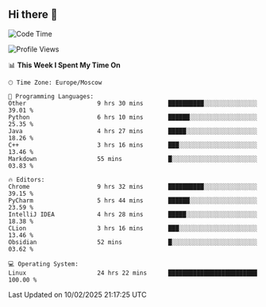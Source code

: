 ## Hi there 👋
<!--START_SECTION:waka-->
![Code Time](http://img.shields.io/badge/Code%20Time-4%2C734%20hrs%2028%20mins-blue)

![Profile Views](http://img.shields.io/badge/Profile%20Views-2-blue)

📊 **This Week I Spent My Time On** 

```text
🕑︎ Time Zone: Europe/Moscow

💬 Programming Languages: 
Other                    9 hrs 30 mins       ██████████░░░░░░░░░░░░░░░   39.01 % 
Python                   6 hrs 10 mins       ██████░░░░░░░░░░░░░░░░░░░   25.35 % 
Java                     4 hrs 27 mins       █████░░░░░░░░░░░░░░░░░░░░   18.26 % 
C++                      3 hrs 16 mins       ███░░░░░░░░░░░░░░░░░░░░░░   13.46 % 
Markdown                 55 mins             █░░░░░░░░░░░░░░░░░░░░░░░░   03.83 % 

🔥 Editors: 
Chrome                   9 hrs 32 mins       ██████████░░░░░░░░░░░░░░░   39.15 % 
PyCharm                  5 hrs 44 mins       ██████░░░░░░░░░░░░░░░░░░░   23.59 % 
IntelliJ IDEA            4 hrs 28 mins       █████░░░░░░░░░░░░░░░░░░░░   18.38 % 
CLion                    3 hrs 16 mins       ███░░░░░░░░░░░░░░░░░░░░░░   13.46 % 
Obsidian                 52 mins             █░░░░░░░░░░░░░░░░░░░░░░░░   03.62 % 

💻 Operating System: 
Linux                    24 hrs 22 mins      █████████████████████████   100.00 % 
```


 Last Updated on 10/02/2025 21:17:25 UTC
<!--END_SECTION:waka-->
<!--
**w3ll1ngt/w3ll1ngt** is a ✨ _special_ ✨ repository because its `README.md` (this file) appears on your GitHub profile.

Here are some ideas to get you started:

- 🔭 I’m currently working on ...
- 🌱 I’m currently learning ...
- 👯 I’m looking to collaborate on ...
- 🤔 I’m looking for help with ...
- 💬 Ask me about ...
- 📫 How to reach me: ...
- 😄 Pronouns: ...
- ⚡ Fun fact: ...
-->
